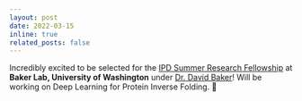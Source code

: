 ```yaml
---
layout: post
date: 2022-03-15
inline: true
related_posts: false
---
```


Incredibly excited to be selected for the <a href="https://www.ipd.uw.edu/education/summer-research-fellowship/">IPD Summer Research Fellowship</a> at <strong>Baker Lab, University of Washington</strong> under <a href="https://www.ipd.uw.edu/people/ipd-faculty-staff/david-baker/">Dr. David Baker</a>! Will be working on Deep Learning for Protein Inverse Folding. 🧪
